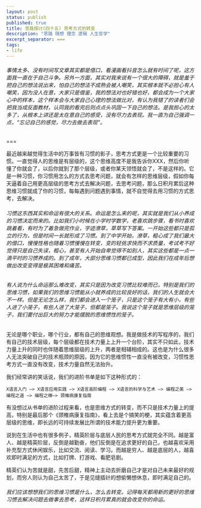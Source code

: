 ```yaml
---
layout: post
status: publish
published: true
title: 思路探讨(四十五) 思考方式的转变
description: "思路 随想 理念 逻辑 人生哲学"
excerpt_separator: ===
tags:
- life
---
```


###### 事情太多、没有时间写文章其实都是借口，看漫画看抖音怎么就有时间了呢，这方面我一直在于自己斗争。另外一方面，其实对我来说有一个很大的障碍，就是羞于把自己的想法说出来，怕自己的想法不成熟会被人嘲笑，其实根本就不必担心有人嘲笑，因为没人在意，大家只是借鉴，我的想法对也好错也好，都会成为一个大家心中的样本，这个样本会与大家自己心理的想法做比对，有认为我错了的读者们会把我当成反面教材，认同我的看完后则点点头巩固一下自己的想法。是我担心的太多了，从根本上讲还是太在意自己的感受，没有尽力去表现。我一直为自己强调一点，“忘记自己的感觉，尽力去做去表现”。

===

最近越来越觉得生活中的万事皆有习惯的影子，思考方式更是一个比较重要的习惯。一直觉得人的思维是有层级的，这个思维高度不是我告诉你XXX，然后你听懂了你就会了，以后你就到了那个层级，或者你某天领悟就会了，不是这样的。它是一种习惯，你习惯用怎么的方式去思考问题，就会有怎样的思维层级，假如你每天逼着自己用更高层级的思考方式去解决问题，去思考问题，那么日积月累后这种思维习惯就成了你的习惯，每每遇到问题遇到事情，就不自觉得去用习惯的方式思考，去解决。

###### 习惯这东西其实和命运有很大的关系。命运是怎么来的呢，其实就是我们从小养成的习惯决定而来的。比如我们小时候在小学时学数学，老喜欢跳步骤，看书时喜欢跳着看，有时为了着急做完作业，字迹潦草，草草写下答案。一开始这些都只是孤立的行为，但是时间一长就形成了习惯。到了中学开始，潦草，粗心成了我们最大的借口，慢慢性格也随着习惯慢慢在转变，变的轻佻求快而不求质量，考试考不好觉得只是自己失误，粗心，甚至有人开始自卑觉得不如别人，其实这些都是一点一滴平时的习惯养成的。到了成年，大部分思维习惯都已成型，因此我们在成年后想做出改变变得是极其困难和痛苦。

###### 有人说为什么命运那么难改变，其实只是因为改变习惯比较难而已，特别是我们的思维习惯，如果我们的思维习惯能从小就养成的比较良好的话，我们的人生就会大不一样。但是无论怎么样，我们都会进入一个笼子，只是这个笼子有大有小，有些人进了小笼子，有些人进了大笼子，但都是笼子。我说这个笼子就是思维层级的笼子，我们要付出巨大的努力才能摆脱的思维惯性的笼子。

无论是哪个职业，哪个行业，都有自己的思维观想。我是做技术的写程序的，我们有自己的技术层级，每个层级都在技术力量上上升一个台阶，其实不只如此，技术力量上升的同时也伴随着思维层级的上升，两者是相辅相成的。这也是为什么很多人无法突破自己的技术瓶颈的原因，因为它的思维惯性一直没有被改变，习惯性思考方式一直没有改变，技术力量自然无法抬升。

我们经常讲的笑话说，我们的进阶书单是如下这种形式的：

	X语言入门 —> X语言应用实践 —> X语言高阶编程 —> X语言的科学与艺术 —> 编程之美 —> 编程之道 —> 编程之禅—> 颈椎病康复指南

有没想过从书单的进阶过程来看，也是思维方式的转变，而不只是技术力量上的提高，特别是最后那个《颈椎病康复指南》，看上去是个搞笑的梗，其实蕴含着更高层级的思维，即长远的可持续发展比所谓的技术能力提升更为重要。

说到在生活中也有很多例子，精英阶层与底层人民的思考方式就完全不同。越是富人、越是精英阶层，反倒是越勤奋，他们反倒是在追求更好的自己，也越喜欢采用补充型方式休闲娱乐，比如交流、阅读、学习。而越是穷人、越是底层的人，越喜欢即时满足的方式，比如打牌、打游戏、看肥皂剧。

精英们认为苦就是甜，先苦后甜，精神上主动去折磨自己才是对自己未来最好的规划，而穷人则认为自己太苦了，于是见缝插针的想偷懒想休息，即时满足自己的。

###### 我们应该想想我们的思维习惯是什么，怎么去转变。记得每天都用新的更好的思维习惯去解决问题去做事去思考，这样日积月累真的就会改变你的命运。

